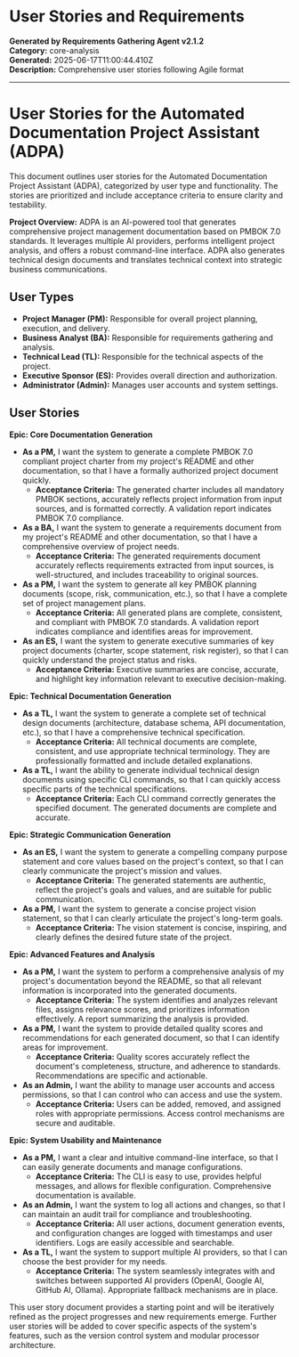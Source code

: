 # User Stories and Requirements

**Generated by Requirements Gathering Agent v2.1.2**  
**Category:** core-analysis  
**Generated:** 2025-06-17T11:00:44.410Z  
**Description:** Comprehensive user stories following Agile format

---

# User Stories for the Automated Documentation Project Assistant (ADPA)

This document outlines user stories for the Automated Documentation Project Assistant (ADPA), categorized by user type and functionality.  The stories are prioritized and include acceptance criteria to ensure clarity and testability.

**Project Overview:** ADPA is an AI-powered tool that generates comprehensive project management documentation based on PMBOK 7.0 standards. It leverages multiple AI providers, performs intelligent project analysis, and offers a robust command-line interface.  ADPA also generates technical design documents and translates technical context into strategic business communications.


## User Types

* **Project Manager (PM):** Responsible for overall project planning, execution, and delivery.
* **Business Analyst (BA):** Responsible for requirements gathering and analysis.
* **Technical Lead (TL):** Responsible for the technical aspects of the project.
* **Executive Sponsor (ES):** Provides overall direction and authorization.
* **Administrator (Admin):** Manages user accounts and system settings.


## User Stories

**Epic: Core Documentation Generation**

* **As a PM,** I want the system to generate a complete PMBOK 7.0 compliant project charter from my project's README and other documentation, so that I have a formally authorized project document quickly.
    * **Acceptance Criteria:** The generated charter includes all mandatory PMBOK sections, accurately reflects project information from input sources, and is formatted correctly.  A validation report indicates PMBOK 7.0 compliance.
* **As a BA,** I want the system to generate a requirements document from my project's README and other documentation, so that I have a comprehensive overview of project needs.
    * **Acceptance Criteria:** The generated requirements document accurately reflects requirements extracted from input sources, is well-structured, and includes traceability to original sources.
* **As a PM,** I want the system to generate all key PMBOK planning documents (scope, risk, communication, etc.), so that I have a complete set of project management plans.
    * **Acceptance Criteria:**  All generated plans are complete, consistent, and compliant with PMBOK 7.0 standards.  A validation report indicates compliance and identifies areas for improvement.
* **As an ES,** I want the system to generate executive summaries of key project documents (charter, scope statement, risk register), so that I can quickly understand the project status and risks.
    * **Acceptance Criteria:** Executive summaries are concise, accurate, and highlight key information relevant to executive decision-making.


**Epic: Technical Documentation Generation**

* **As a TL,** I want the system to generate a complete set of technical design documents (architecture, database schema, API documentation, etc.), so that I have a comprehensive technical specification.
    * **Acceptance Criteria:** All technical documents are complete, consistent, and use appropriate technical terminology.  They are professionally formatted and include detailed explanations.
* **As a TL,** I want the ability to generate individual technical design documents using specific CLI commands, so that I can quickly access specific parts of the technical specifications.
    * **Acceptance Criteria:**  Each CLI command correctly generates the specified document.  The generated documents are complete and accurate.


**Epic: Strategic Communication Generation**

* **As an ES,** I want the system to generate a compelling company purpose statement and core values based on the project's context, so that I can clearly communicate the project's mission and values.
    * **Acceptance Criteria:** The generated statements are authentic, reflect the project's goals and values, and are suitable for public communication.
* **As a PM,** I want the system to generate a concise project vision statement, so that I can clearly articulate the project's long-term goals.
    * **Acceptance Criteria:** The vision statement is concise, inspiring, and clearly defines the desired future state of the project.


**Epic: Advanced Features and Analysis**

* **As a PM,** I want the system to perform a comprehensive analysis of my project's documentation beyond the README, so that all relevant information is incorporated into the generated documents.
    * **Acceptance Criteria:** The system identifies and analyzes relevant files, assigns relevance scores, and prioritizes information effectively.  A report summarizing the analysis is provided.
* **As a PM,** I want the system to provide detailed quality scores and recommendations for each generated document, so that I can identify areas for improvement.
    * **Acceptance Criteria:** Quality scores accurately reflect the document's completeness, structure, and adherence to standards. Recommendations are specific and actionable.
* **As an Admin,** I want the ability to manage user accounts and access permissions, so that I can control who can access and use the system.
    * **Acceptance Criteria:**  Users can be added, removed, and assigned roles with appropriate permissions.  Access control mechanisms are secure and auditable.


**Epic:  System Usability and Maintenance**

* **As a PM,** I want a clear and intuitive command-line interface, so that I can easily generate documents and manage configurations.
    * **Acceptance Criteria:**  The CLI is easy to use, provides helpful messages, and allows for flexible configuration.  Comprehensive documentation is available.
* **As an Admin,** I want the system to log all actions and changes, so that I can maintain an audit trail for compliance and troubleshooting.
    * **Acceptance Criteria:**  All user actions, document generation events, and configuration changes are logged with timestamps and user identifiers. Logs are easily accessible and searchable.
* **As a TL,** I want the system to support multiple AI providers, so that I can choose the best provider for my needs.
    * **Acceptance Criteria:** The system seamlessly integrates with and switches between supported AI providers (OpenAI, Google AI, GitHub AI, Ollama).  Appropriate fallback mechanisms are in place.


This user story document provides a starting point and will be iteratively refined as the project progresses and new requirements emerge.  Further user stories will be added to cover specific aspects of the system's features, such as the version control system and modular processor architecture.
